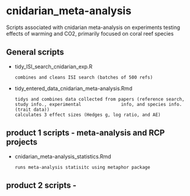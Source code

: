 # cnidarian_meta-analysis
Scripts associated with cnidarian meta-analysis on experiments testing effects of warming and CO2, primarily focused on coral reef species

## General scripts
- tidy_ISI_search_cnidarian_exp.R

      combines and cleans ISI search (batches of 500 refs)
  
- tidy_entered_data_cnidarian_meta-analysis.Rmd

      tidys and combines data collected from papers (reference search, study info., experimental               info, and species info.(trait data))
      calculates 3 effect sizes (Hedges g, log ratio, and AE)

## product 1 scripts - meta-analysis and RCP projects

- cnidarian_meta-analysis_statistics.Rmd

      runs meta-analysis statisitc using metaphor package

## product 2 scripts - 
